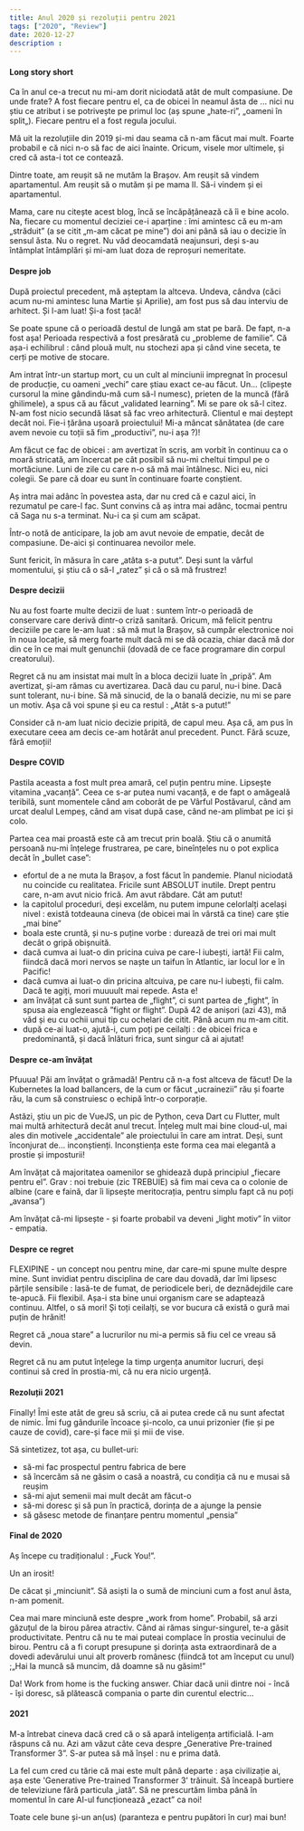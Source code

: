 ```yaml
---
title: Anul 2020 și rezoluții pentru 2021
tags: ["2020", "Review"]
date: 2020-12-27
description :  
---
```

#### Long story short

Ca în anul ce-a trecut nu mi-am dorit niciodată atât de mult compasiune. De unde frate? A fost fiecare pentru el, ca de obicei în neamul ăsta de ... nici nu știu ce atribut i se potrivește pe primul loc (aș spune „hate-ri”, „oameni în split„). Fiecare pentru el a fost regula jocului.

Mă uit la rezoluțiile din 2019 și-mi dau seama că n-am făcut mai mult. Foarte probabil e că nici n-o să fac de aici înainte. Oricum, visele mor ultimele, și cred că asta-i tot ce contează.

Dintre toate, am reușit să ne mutăm la Brașov. Am reușit să vindem apartamentul. Am reușit să o mutăm și pe mama II. Să-i vindem și ei apartamentul. 

Mama, care nu citește acest blog, încă se încăpățânează că îi e bine acolo. Na, fiecare cu momentul deciziei ce-i aparține : îmi amintesc că eu m-am „străduit” (a se citit „m-am căcat pe mine”) doi ani până să iau o decizie în sensul ăsta. Nu o regret. Nu văd deocamdată neajunsuri, deși s-au întâmplat întâmplări și mi-am luat doza de reproșuri nemeritate.

#### Despre job

După proiectul precedent, mă așteptam la altceva. Undeva, cândva (căci acum nu-mi amintesc luna Martie și Aprilie), am fost pus să dau interviu de arhitect. Și l-am luat! Și-a fost țacă!

Se poate spune că o perioadă destul de lungă am stat pe bară. De fapt, n-a fost așa! Perioada respectivă a fost presărată cu „probleme de familie”. Că așa-i echilibrul : când plouă mult, nu stochezi apa și când vine seceta, te cerți pe motive de stocare.

Am intrat într-un startup mort, cu un cult al minciunii impregnat în procesul de producție, cu oameni „vechi” care știau exact ce-au făcut. Un... (clipește cursorul la mine gândindu-mă cum să-l numesc), prieten de la muncă (fără ghilimele), a spus că au făcut „validated learning”. Mi se pare ok să-l citez. N-am fost nicio secundă lăsat să fac vreo arhitectură. Clientul e mai deștept decât noi. Fie-i țărâna ușoară proiectului! Mi-a mâncat sănătatea (de care avem nevoie cu toții să fim „productivi”, nu-i așa ?)!

Am făcut ce fac de obicei : am avertizat în scris, am vorbit în continuu ca o moară stricată, am încercat pe cât posibil să nu-mi cheltui timpul pe o mortăciune. Luni de zile cu care n-o să mă mai întâlnesc. Nici eu, nici colegii. Se pare că doar eu sunt în continuare foarte conștient.

Aș intra mai adânc în povestea asta, dar nu cred că e cazul aici, în rezumatul pe care-l fac. Sunt convins că aș intra mai adânc, tocmai pentru că Saga nu s-a terminat. Nu-i ca și cum am scăpat.

Într-o notă de anticipare, la job am avut nevoie de empatie, decât de compasiune. De-aici și continuarea nevoilor mele.

Sunt fericit, în măsura în care „atâta s-a putut”. Deși sunt la vârful momentului, și știu că o să-l „ratez” și că o să mă frustrez!

#### Despre decizii

Nu au fost foarte multe decizii de luat : suntem într-o perioadă de conservare care derivă dintr-o criză sanitară. Oricum, mă felicit pentru deciziile pe care le-am luat : să mă mut la Brașov, să cumpăr electronice noi în noua locație, să merg foarte mult dacă mi se dă ocazia, chiar dacă mă dor din ce în ce mai mult genunchii (dovadă de ce face programare din corpul creatorului).

Regret că nu am insistat mai mult în a bloca decizii luate în „pripă”. Am avertizat, și-am rămas cu avertizarea. Dacă dau cu parul, nu-i bine. Dacă sunt tolerant, nu-i bine. Să mă sinucid, de la o banală decizie, nu mi se pare un motiv. Așa că voi spune și eu ca restul : „Atât s-a putut!”

Consider că n-am luat nicio decizie pripită, de capul meu. Așa că, am pus în executare ceea am decis ce-am hotărât anul precedent. Punct. Fără scuze, fără emoții!

#### Despre COVID

Pastila aceasta a fost mult prea amară, cel puțin pentru mine. Lipsește vitamina „vacanță”. Ceea ce s-ar putea numi vacanță, e de fapt o amăgeală teribilă, sunt momentele când am coborât de pe Vârful Postăvarul, când am urcat dealul Lempeș, când am visat după case, când ne-am plimbat pe ici și colo.

Partea cea mai proastă este că am trecut prin boală. Știu că o anumită persoană nu-mi înțelege frustrarea, pe care, bineînțeles nu o pot explica decât în „bullet case”:

* efortul de a ne muta la Brașov, a fost făcut în pandemie. Planul niciodată nu coincide cu realitatea. Fricile sunt ABSOLUT inutile. Drept pentru care, n-am avut nicio frică. Am avut răbdare. Cât am putut!
* la capitolul proceduri, deși excelăm, nu putem impune celorlalți același nivel : există totdeauna cineva (de obicei mai în vârstă ca tine) care știe „mai bine”
* boala este cruntă, și nu-s puține vorbe : durează de trei ori mai mult decât o gripă obișnuită.
* dacă cumva ai luat-o din pricina cuiva pe care-l iubești, iartă! Fii calm, fiindcă dacă mori nervos se naște un taifun în Atlantic, iar locul lor e în Pacific!
* dacă cumva ai luat-o din pricina altcuiva, pe care nu-l iubești, fii calm. Dacă te agiți, mori muuuult mai repede. Asta e!
* am învățat că sunt sunt partea de „flight”, ci sunt partea de „fight”, în spusa aia englezească ”fight or flight”. După 42 de anișori (azi 43), mă văd și eu cu ochii unui tip cu ochelari de citit. Până acum nu m-am citit.
* după ce-ai luat-o, ajută-i, cum poți pe ceilalți : de obicei frica e predominantă, și dacă înlături frica, sunt singur că ai ajutat!

#### Despre ce-am învățat

Pfuuua! Păi am învățat o grămadă! Pentru că n-a fost altceva de făcut! De la Kubernetes la load ballancers, de la cum or făcut „ucrainezii” rău și foarte rău, la cum să construiesc o echipă într-o corporație.

Astăzi, știu un pic de VueJS, un pic de Python, ceva Dart cu Flutter, mult mai multă arhitectură decât anul trecut. Înțeleg mult mai bine cloud-ul, mai ales din motivele „accidentale” ale proiectului în care am intrat. Deși, sunt înconjurat de... inconștienți. Inconștiența este forma cea mai elegantă a prostie și imposturii!

Am învățat că majoritatea oamenilor se ghidează după principiul „fiecare pentru el”. Grav : noi trebuie (zic TREBUIE) să fim mai ceva ca o colonie de albine (care e faină, dar îi lipsește meritocrația, pentru simplu fapt că nu poți „avansa”)

Am învățat că-mi lipsește - și foarte probabil va deveni „light motiv” în viitor - empatia. 

#### Despre ce regret

FLEXIPINE - un concept nou pentru mine, dar care-mi spune multe despre mine. Sunt invidiat pentru disciplina de care dau dovadă, dar îmi lipsesc părțile sensibile : lasă-te de fumat, de periodicele beri, de deznădejdile care te-apucă. Fii flexibil. Așa-i sta bine unui organism care se adaptează continuu. Altfel, o să mori! Și toți ceilalți, se vor bucura că există o gură mai puțin de hrănit! 

Regret că „noua stare” a lucrurilor nu mi-a permis să fiu cel ce vreau să devin.

Regret că nu am putut înțelege la timp urgența anumitor lucruri, deși continui să cred în prostia-mi, că nu era nicio urgență.

#### Rezoluții 2021

Finally! Îmi este atât de greu să scriu, că ai putea crede că nu sunt afectat de nimic. Îmi fug gândurile încoace și-ncolo, ca unui prizonier (fie și pe cauze de covid), care-și face mii și mii de vise.

Să sintetizez, tot așa, cu bullet-uri:

* să-mi fac prospectul pentru fabrica de bere
* să încercăm să ne găsim o casă a noastră, cu condiția că nu e musai să reușim
* să-mi ajut semenii mai mult decât am făcut-o
* să-mi doresc și să pun în practică, dorința de a ajunge la pensie
* să găsesc metode de finanțare pentru momentul „pensia”

#### Final de 2020

Aș începe cu tradiționalul : „Fuck You!”. 

Un an irosit! 

De căcat și „minciunit”. Să asiști la o sumă de minciuni cum a fost anul ăsta, n-am pomenit. 

Cea mai mare minciună este despre „work from home”. Probabil, să arzi găzuțul de la birou părea atractiv. Când ai rămas singur-singurel, te-a găsit productivitate. Pentru că nu te mai puteai complace în prostia vecinului de birou. Pentru că a fi corupt presupune și dorința asta extraordinară de a dovedi adevărului unui alt proverb românesc (fiindcă tot am început cu unul) ;„Hai la muncă să muncim, dă doamne să nu găsim!”

Da! Work from home is the fucking answer. Chiar dacă unii dintre noi - încă - își doresc, să plătească compania o parte din curentul electric...

#### 2021

M-a întrebat cineva dacă cred că o să apară inteligența artificială. I-am răspuns că nu. Azi am văzut câte ceva despre „Generative Pre-trained Transformer 3”. S-ar putea să mă înșel : nu e prima dată.

La fel cum cred cu tărie că mai este mult până departe : așa civilizație ai, așa este 'Generative Pre-trained Transformer 3' trăinuit. Să înceapă burtiere de televiziune fără particula „iată”. Să ne prescurtăm limba până în momentul în care AI-ul funcționează „ezact” ca noi!

Toate cele bune și-un an(us) (paranteza e pentru pupători în cur) mai bun!
